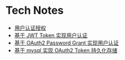 # Tech Notes

- [用户认证授权](https://huoyijie.cn/docsifys/Tech-Notes/auth)
- [基于 JWT Token 实现用户认证](https://huoyijie.cn/docsifys/Tech-Notes/auth-with-jwt)
- [基于 OAuth2 Password Grant 实现用户认证](https://huoyijie.cn/docsifys/Tech-Notes/auth-with-oauth2)
- [基于 mysql 实现 OAuth2 Token 持久化存储](https://huoyijie.cn/docsifys/Tech-Notes/oauth2-mysql-store)